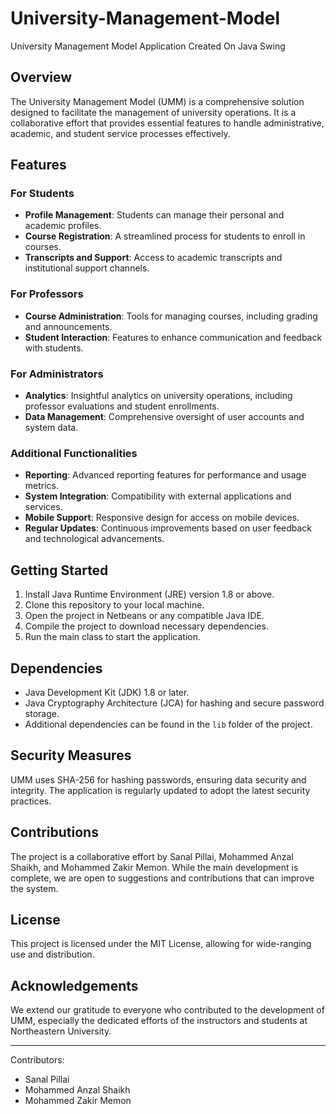 # University-Management-Model
University Management Model Application Created On Java Swing

## Overview
The University Management Model (UMM) is a comprehensive solution designed to facilitate the management of university operations. It is a collaborative effort that provides essential features to handle administrative, academic, and student service processes effectively.

## Features

### For Students
- **Profile Management**: Students can manage their personal and academic profiles.
- **Course Registration**: A streamlined process for students to enroll in courses.
- **Transcripts and Support**: Access to academic transcripts and institutional support channels.

### For Professors
- **Course Administration**: Tools for managing courses, including grading and announcements.
- **Student Interaction**: Features to enhance communication and feedback with students.

### For Administrators
- **Analytics**: Insightful analytics on university operations, including professor evaluations and student enrollments.
- **Data Management**: Comprehensive oversight of user accounts and system data.

### Additional Functionalities
- **Reporting**: Advanced reporting features for performance and usage metrics.
- **System Integration**: Compatibility with external applications and services.
- **Mobile Support**: Responsive design for access on mobile devices.
- **Regular Updates**: Continuous improvements based on user feedback and technological advancements.

## Getting Started

1. Install Java Runtime Environment (JRE) version 1.8 or above.
2. Clone this repository to your local machine.
3. Open the project in Netbeans or any compatible Java IDE.
4. Compile the project to download necessary dependencies.
5. Run the main class to start the application.

## Dependencies

- Java Development Kit (JDK) 1.8 or later.
- Java Cryptography Architecture (JCA) for hashing and secure password storage.
- Additional dependencies can be found in the `lib` folder of the project.

## Security Measures

UMM uses SHA-256 for hashing passwords, ensuring data security and integrity. The application is regularly updated to adopt the latest security practices.

## Contributions

The project is a collaborative effort by Sanal Pillai, Mohammed Anzal Shaikh, and Mohammed Zakir Memon. While the main development is complete, we are open to suggestions and contributions that can improve the system.

## License

This project is licensed under the MIT License, allowing for wide-ranging use and distribution.

## Acknowledgements

We extend our gratitude to everyone who contributed to the development of UMM, especially the dedicated efforts of the instructors and students at Northeastern University.

---

Contributors:
- Sanal Pillai
- Mohammed Anzal Shaikh
- Mohammed Zakir Memon

